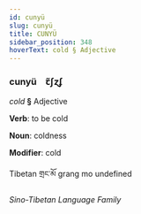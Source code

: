 ```yaml
---
id: cunyü
slug: cunyü
title: CUNYÜ
sidebar_position: 348
hoverText: cold § Adjective
---
```


### cunyü&emsp;<span kind="abugida">ꞇ̃ʃɀʄ</span>

*cold* **§** Adjective

**Verb**: to be cold

**Noun**: coldness

**Modifier**: cold

Tibetan གྲང་མོ grang mo undefined

*Sino-Tibetan Language Family*